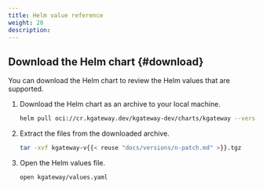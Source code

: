 ```yaml
---
title: Helm value reference
weight: 20
description: 
---
```


## Download the Helm chart {#download}

You can download the Helm chart to review the Helm values that are supported. 

1. Download the Helm chart as an archive to your local machine. 
   ```sh
   helm pull oci://cr.kgateway.dev/kgateway-dev/charts/kgateway --version v{{< reuse "docs/versions/n-patch.md" >}}
   ```

2. Extract the files from the downloaded archive. 
   ```sh
   tar -xvf kgateway-v{{< reuse "docs/versions/n-patch.md" >}}.tgz
   ```

3. Open the Helm values file. 
   ```sh
   open kgateway/values.yaml
   ```
